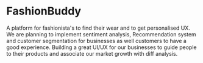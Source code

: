 # FashionBuddy
A platform for fashionista's to find their wear and to get personalised UX. We are planning to implement sentiment analysis, Recommendation system and customer segmentation for businesses as well customers to have a good experience. Building a great UI/UX for our businesses to guide people to their products and associate our market growth with diff analysis.

